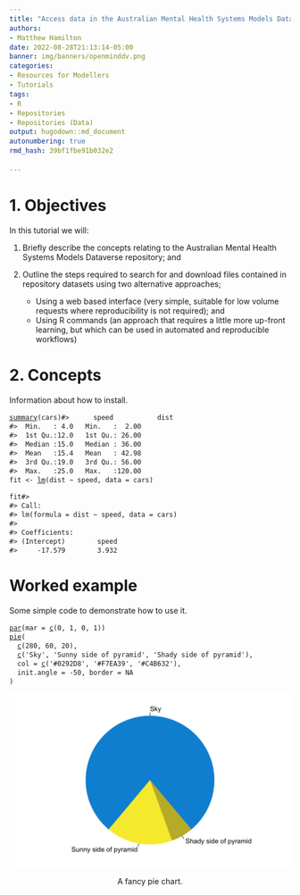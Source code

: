 ```yaml
---
title: "Access data in the Australian Mental Health Systems Models Dataverse repository."
authors: 
- Matthew Hamilton
date: 2022-08-28T21:13:14-05:00
banner: img/banners/openminddv.png
categories: 
- Resources for Modellers
- Tutorials
tags: 
- R
- Repositories
- Repositories (Data)
output: hugodown::md_document
autonumbering: true
rmd_hash: 39bf1fbe91b032e2

---
```


# 1. Objectives

In this tutorial we will:

1.  Briefly describe the concepts relating to the Australian Mental Health Systems Models Dataverse repository; and

2.  Outline the steps required to search for and download files contained in repository datasets using two alternative approaches;

    -   Using a web based interface (very simple, suitable for low volume requests where reproducibility is not required); and
    -   Using R commands (an approach that requires a little more up-front learning, but which can be used in automated and reproducible workflows)

# 2. Concepts

Information about how to install.

<div class="highlight">

<pre class='chroma'><code class='language-r' data-lang='r'><span><span class='nf'><a href='https://rdrr.io/r/base/summary.html'>summary</a></span><span class='o'>(</span><span class='nv'>cars</span><span class='o'>)</span></span><span><span class='c'>#&gt;      speed           dist       </span></span>
<span><span class='c'>#&gt;  Min.   : 4.0   Min.   :  2.00  </span></span>
<span><span class='c'>#&gt;  1st Qu.:12.0   1st Qu.: 26.00  </span></span>
<span><span class='c'>#&gt;  Median :15.0   Median : 36.00  </span></span>
<span><span class='c'>#&gt;  Mean   :15.4   Mean   : 42.98  </span></span>
<span><span class='c'>#&gt;  3rd Qu.:19.0   3rd Qu.: 56.00  </span></span>
<span><span class='c'>#&gt;  Max.   :25.0   Max.   :120.00</span></span><span></span>
<span><span class='nv'>fit</span> <span class='o'>&lt;-</span> <span class='nf'><a href='https://rdrr.io/r/stats/lm.html'>lm</a></span><span class='o'>(</span><span class='nv'>dist</span> <span class='o'>~</span> <span class='nv'>speed</span>, data <span class='o'>=</span> <span class='nv'>cars</span><span class='o'>)</span></span></code></pre>

</div>

<div class="highlight">

<pre class='chroma'><code class='language-r' data-lang='r'><span><span class='nv'>fit</span></span><span><span class='c'>#&gt; </span></span>
<span><span class='c'>#&gt; Call:</span></span>
<span><span class='c'>#&gt; lm(formula = dist ~ speed, data = cars)</span></span>
<span><span class='c'>#&gt; </span></span>
<span><span class='c'>#&gt; Coefficients:</span></span>
<span><span class='c'>#&gt; (Intercept)        speed  </span></span>
<span><span class='c'>#&gt;     -17.579        3.932</span></span></code></pre>

</div>

# Worked example

Some simple code to demonstrate how to use it.

<div class="highlight">

<pre class='chroma'><code class='language-r' data-lang='r'><span><span class='nf'><a href='https://rdrr.io/r/graphics/par.html'>par</a></span><span class='o'>(</span>mar <span class='o'>=</span> <span class='nf'><a href='https://rdrr.io/r/base/c.html'>c</a></span><span class='o'>(</span><span class='m'>0</span>, <span class='m'>1</span>, <span class='m'>0</span>, <span class='m'>1</span><span class='o'>)</span><span class='o'>)</span></span>
<span><span class='nf'><a href='https://rdrr.io/r/graphics/pie.html'>pie</a></span><span class='o'>(</span></span>
<span>  <span class='nf'><a href='https://rdrr.io/r/base/c.html'>c</a></span><span class='o'>(</span><span class='m'>280</span>, <span class='m'>60</span>, <span class='m'>20</span><span class='o'>)</span>,</span>
<span>  <span class='nf'><a href='https://rdrr.io/r/base/c.html'>c</a></span><span class='o'>(</span><span class='s'>'Sky'</span>, <span class='s'>'Sunny side of pyramid'</span>, <span class='s'>'Shady side of pyramid'</span><span class='o'>)</span>,</span>
<span>  col <span class='o'>=</span> <span class='nf'><a href='https://rdrr.io/r/base/c.html'>c</a></span><span class='o'>(</span><span class='s'>'#0292D8'</span>, <span class='s'>'#F7EA39'</span>, <span class='s'>'#C4B632'</span><span class='o'>)</span>,</span>
<span>  init.angle <span class='o'>=</span> <span class='o'>-</span><span class='m'>50</span>, border <span class='o'>=</span> <span class='kc'>NA</span></span>
<span><span class='o'>)</span></span></code></pre>

<div class="figure" style="text-align: center">

<img src="figs/pie-1.png" alt="A fancy pie chart." width="700px" />
<p class="caption">
A fancy pie chart.
</p>

</div>

</div>

